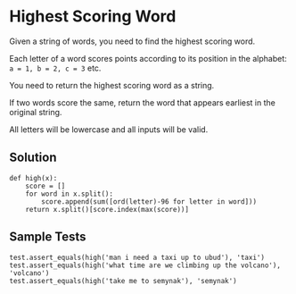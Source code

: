 # Highest Scoring Word

Given a string of words, you need to find the highest scoring word.

Each letter of a word scores points according to its position in the alphabet: `a = 1, b = 2, c = 3` etc.

You need to return the highest scoring word as a string.

If two words score the same, return the word that appears earliest in the original string.

All letters will be lowercase and all inputs will be valid.

## Solution
```
def high(x):
    score = []
    for word in x.split():
        score.append(sum([ord(letter)-96 for letter in word]))
    return x.split()[score.index(max(score))]
```

## Sample Tests
```
test.assert_equals(high('man i need a taxi up to ubud'), 'taxi')
test.assert_equals(high('what time are we climbing up the volcano'), 'volcano')
test.assert_equals(high('take me to semynak'), 'semynak')
```
